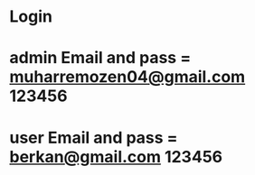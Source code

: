 # Login
# admin Email and pass = muharremozen04@gmail.com   123456



# user Email and pass = berkan@gmail.com   123456
